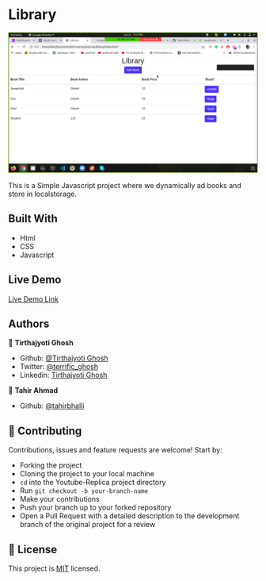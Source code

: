 # Library

![screenshot](./screenshot.png)

This is a Simple Javascript project where we dynamically ad books and store in localstorage.

## Built With

- Html
- CSS
- Javascript

## Live Demo

[Live Demo Link](https://rawcdn.githack.com/Tahirbhalli/library/9858ef18f4ebc41cf38f8b63906d82bb71dbb5c4/index.html)


## Authors

👤 **Tirthajyoti Ghosh**

- Github: [@Tirthajyoti Ghosh](https://github.com/tirthajyoti-ghosh)
- Twitter: [@terrific_ghosh](https://twitter.com/terrific_ghosh)
- Linkedin: [Tirthajyoti Ghosh](https://www.linkedin.com/in/tirthajyoti-ghosh/)


👤 **Tahir Ahmad**

- Github: [@tahirbhalli](https://github.com/tahirbhalli/)

## 🤝 Contributing

Contributions, issues and feature requests are welcome! Start by:
* Forking the project
* Cloning the project to your local machine
* `cd` into the Youtube-Replica project directory
* Run `git checkout -b your-branch-name`
* Make your contributions
* Push your branch up to your forked repository
* Open a Pull Request with a detailed description to the development branch of the original project for a review

## 📝 License

This project is [MIT](https://opensource.org/licenses/MIT) licensed.

